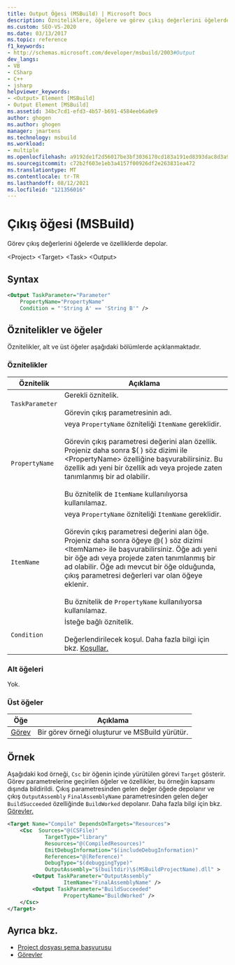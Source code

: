 ```yaml
---
title: Output Öğesi (MSBuild) | Microsoft Docs
description: Özniteliklere, öğelere ve görev çıkış değerlerini öğelerde ve özelliklerde depolar MSBuild çıkış öğesinin bir örneğine bakın.
ms.custom: SEO-VS-2020
ms.date: 03/13/2017
ms.topic: reference
f1_keywords:
- http://schemas.microsoft.com/developer/msbuild/2003#Output
dev_langs:
- VB
- CSharp
- C++
- jsharp
helpviewer_keywords:
- <Output> Element [MSBuild]
- Output Element [MSBuild]
ms.assetid: 34bc7cd1-efd3-4b57-b691-4584eeb6a0e9
author: ghogen
ms.author: ghogen
manager: jmartens
ms.technology: msbuild
ms.workload:
- multiple
ms.openlocfilehash: a9192de1f2d56017be3bf3036170cd183a191ed8393dac8d3a912091c0fe14f0
ms.sourcegitcommit: c72b2f603e1eb3a4157f00926df2e263831ea472
ms.translationtype: MT
ms.contentlocale: tr-TR
ms.lasthandoff: 08/12/2021
ms.locfileid: "121356016"
---
```

# <a name="output-element-msbuild"></a>Çıkış öğesi (MSBuild)

Görev çıkış değerlerini öğelerde ve özelliklerde depolar.

 \<Project> \<Target>
 \<Task>
 \<Output>

## <a name="syntax"></a>Syntax

```xml
<Output TaskParameter="Parameter"
    PropertyName="PropertyName"
    Condition = "'String A' == 'String B'" />
```

## <a name="attributes-and-elements"></a>Öznitelikler ve öğeler

 Öznitelikler, alt ve üst öğeler aşağıdaki bölümlerde açıklanmaktadır.

### <a name="attributes"></a>Öznitelikler

|Öznitelik|Açıklama|
|---------------|-----------------|
|`TaskParameter`|Gerekli öznitelik.<br /><br /> Görevin çıkış parametresinin adı.|
|`PropertyName`|veya `PropertyName` özniteliği `ItemName` gereklidir.<br /><br /> Görevin çıkış parametresi değerini alan özellik. Projeniz daha sonra $( ) söz dizimi ile \<PropertyName> özelliğine başvurabilirsiniz. Bu özellik adı yeni bir özellik adı veya projede zaten tanımlanmış bir ad olabilir.<br /><br /> Bu öznitelik de `ItemName` kullanılıyorsa kullanılamaz.|
|`ItemName`|veya `PropertyName` özniteliği `ItemName` gereklidir.<br /><br /> Görevin çıkış parametresi değerini alan öğe. Projeniz daha sonra öğeye @( ) söz dizimi \<ItemName> ile başvurabilirsiniz. Öğe adı yeni bir öğe adı veya projede zaten tanımlanmış bir ad olabilir. Öğe adı mevcut bir öğe olduğunda, çıkış parametresi değerleri var olan öğeye eklenir. <br /><br /> Bu öznitelik de `PropertyName` kullanılıyorsa kullanılamaz.|
|`Condition`|İsteğe bağlı öznitelik.<br /><br /> Değerlendirilecek koşul. Daha fazla bilgi için bkz. [Koşullar.](../msbuild/msbuild-conditions.md)|

### <a name="child-elements"></a>Alt öğeleri

 Yok.

### <a name="parent-elements"></a>Üst öğeler

| Öğe | Açıklama |
| - | - |
| [Görev](../msbuild/task-element-msbuild.md) | Bir görev örneği oluşturur ve MSBuild yürütür. |

## <a name="example"></a>Örnek

 Aşağıdaki kod örneği, `Csc` bir öğenin içinde yürütülen görevi `Target` gösterir. Görev parametrelerine geçirilen öğeler ve özellikler, bu örneğin kapsamı dışında bildirildi. Çıkış parametresinden gelen değer öğede depolanır ve çıkış `OutputAssembly` `FinalAssemblyName` parametresinden gelen değer `BuildSucceeded` özelliğinde `BuildWorked` depolanır. Daha fazla bilgi için bkz. [Görevler.](../msbuild/msbuild-tasks.md)

```xml
<Target Name="Compile" DependsOnTargets="Resources">
    <Csc  Sources="@(CSFile)"
            TargetType="library"
            Resources="@(CompiledResources)"
            EmitDebugInformation="$(includeDebugInformation)"
            References="@(Reference)"
            DebugType="$(debuggingType)"
            OutputAssembly="$(builtdir)\$(MSBuildProjectName).dll" >
        <Output TaskParameter="OutputAssembly"
                  ItemName="FinalAssemblyName" />
        <Output TaskParameter="BuildSucceeded"
                  PropertyName="BuildWorked" />
    </Csc>
</Target>
```

## <a name="see-also"></a>Ayrıca bkz.

- [Project dosyası şema başvurusu](../msbuild/msbuild-project-file-schema-reference.md)
- [Görevler](../msbuild/msbuild-tasks.md)
